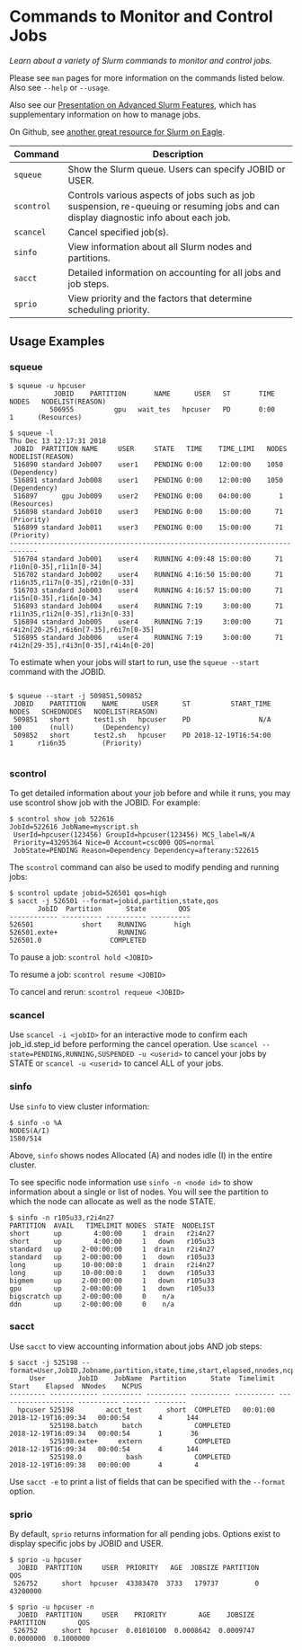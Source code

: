 # Commands to Monitor and Control Jobs
*Learn about a variety of Slurm commands to monitor and control jobs.*

Please see ```man``` pages for more information on the commands listed below. Also see ```--help``` or ```--usage```.

Also see our [Presentation on Advanced Slurm Features](https://www.nrel.gov/hpc/assets/pdfs/slurm-advanced-topics.pdf), which has supplementary information on how to manage jobs.

On Github, see [another great resource for Slurm on Eagle](https://github.com/sayerhs/nrel-eagle/blob/master/nrel-eagle.md).

| Command | Description |
| ----------| ------------ | 
| ```squeue``` | Show the Slurm queue. Users can specify JOBID or USER.|
| ```scontrol``` | 	Controls various aspects of jobs such as job suspension, re-queuing or resuming jobs and can display diagnostic info about each job.|
| ```scancel``` | Cancel specified job(s). |
| ```sinfo``` | View information about all Slurm nodes and partitions. |
| ```sacct``` | Detailed information on accounting for all jobs and job steps. |
| ```sprio``` | View priority and the factors that determine scheduling priority. |

## Usage Examples

### squeue
```
$ squeue -u hpcuser
           JOBID    PARTITION       NAME      USER   ST       TIME      NODES   NODELIST(REASON)
          506955          gpu   wait_tes   hpcuser   PD       0:00          1      (Resources)
```

```
$ squeue -l
Thu Dec 13 12:17:31 2018
 JOBID  PARTITION NAME     USER     STATE   TIME    TIME_LIMI   NODES  NODELIST(REASON)
 516890 standard Job007    user1    PENDING 0:00    12:00:00    1050   (Dependency)
 516891 standard Job008    user1    PENDING 0:00    12:00:00    1050   (Dependency)
 516897      gpu Job009    user2    PENDING 0:00    04:00:00       1   (Resources)
 516898 standard Job010    user3    PENDING 0:00    15:00:00      71   (Priority)
 516899 standard Job011    user3    PENDING 0:00    15:00:00      71   (Priority)
-----------------------------------------------------------------------------
 516704 standard Job001    user4    RUNNING 4:09:48 15:00:00      71    r1i0n[0-35],r1i1n[0-34]
 516702 standard Job002    user4    RUNNING 4:16:50 15:00:00      71    r1i6n35,r1i7n[0-35],r2i0n[0-33]
 516703 standard Job003    user4    RUNNING 4:16:57 15:00:00      71    r1i5n[0-35],r1i6n[0-34]
 516893 standard Job004    user4    RUNNING 7:19     3:00:00      71    r1i1n35,r1i2n[0-35],r1i3n[0-33]
 516894 standard Job005    user4    RUNNING 7:19     3:00:00      71    r4i2n[20-25],r6i6n[7-35],r6i7n[0-35]
 516895 standard Job006    user4    RUNNING 7:19     3:00:00      71    r4i2n[29-35],r4i3n[0-35],r4i4n[0-20]

```

To estimate when your jobs will start to run, use the ```squeue --start``` command with the JOBID.

```

$ squeue --start -j 509851,509852
 JOBID    PARTITION    NAME      USER      ST          START_TIME    NODES   SCHEDNODES   NODELIST(REASON)
 509851   short      test1.sh   hpcuser    PD                 N/A      100       (null)       (Dependency)
 509852   short      test2.sh   hpcuser    PD 2018-12-19T16:54:00        1      r1i6n35         (Priority)
 
```
### scontrol
To get detailed information about your job before and while it runs, you may use scontrol show job with the JOBID.  For example:
```
$ scontrol show job 522616
JobId=522616 JobName=myscript.sh
 UserId=hpcuser(123456) GroupId=hpcuser(123456) MCS_label=N/A
 Priority=43295364 Nice=0 Account=csc000 QOS=normal
 JobState=PENDING Reason=Dependency Dependency=afterany:522615
```
The ```scontrol``` command can also be used to modify pending and running jobs:
```
$ scontrol update jobid=526501 qos=high
$ sacct -j 526501 --format=jobid,partition,state,qos
       JobID  Partition      State        QOS
------------ ---------- ---------- ----------
526501            short    RUNNING       high
526501.exte+               RUNNING
526501.0                 COMPLETED
```
To pause a job: ```scontrol hold <JOBID>```

To resume a job: ```scontrol resume <JOBID>```

To cancel and rerun: ```scontrol requeue <JOBID>```

### scancel 
Use ```scancel -i <jobID>``` for an interactive mode to confirm each job_id.step_id before performing the cancel operation. Use ```scancel --state=PENDING,RUNNING,SUSPENDED -u <userid>``` to cancel your jobs by STATE or ```scancel -u <userid>``` to cancel ALL of your jobs.

### sinfo
Use ```sinfo``` to view cluster information:
```
$ sinfo -o %A
NODES(A/I)
1580/514
```
Above, ```sinfo``` shows nodes Allocated (A) and nodes idle (I) in the entire cluster.

To see specific node information use ```sinfo -n <node id>``` to show information about a single or list of nodes. You will see the partition to which the node can allocate as well as the node STATE.
```
$ sinfo -n r105u33,r2i4n27
PARTITION  AVAIL   TIMELIMIT NODES  STATE  NODELIST
short      up        4:00:00     1  drain   r2i4n27
short      up        4:00:00     1   down   r105u33
standard   up     2-00:00:00     1  drain   r2i4n27
standard   up     2-00:00:00     1   down   r105u33
long       up     10-00:00:0     1  drain   r2i4n27
long       up     10-00:00:0     1   down   r105u33
bigmem     up     2-00:00:00     1   down   r105u33
gpu        up     2-00:00:00     1   down   r105u33
bigscratch up     2-00:00:00     0    n/a
ddn        up     2-00:00:00     0    n/a
```
### sacct
Use ```sacct``` to view accounting information about jobs AND job steps:
```
$ sacct -j 525198 --format=User,JobID,Jobname,partition,state,time,start,elapsed,nnodes,ncpus
     User        JobID    JobName  Partition      State  Timelimit               Start    Elapsed  NNodes    NCPUS
--------- ------------ ---------- ---------- ---------- ---------- ------------------- ---------- ------- --------
  hpcuser 525198        acct_test      short  COMPLETED   00:01:00 2018-12-19T16:09:34   00:00:54       4      144
          525198.batch      batch             COMPLETED            2018-12-19T16:09:34   00:00:54       1       36
          525198.exte+     extern             COMPLETED            2018-12-19T16:09:34   00:00:54       4      144
          525198.0           bash             COMPLETED            2018-12-19T16:09:38   00:00:00       4        4
```
Use ```sacct -e``` to print a list of fields that can be specified with the ```--format``` option.
### sprio 
By default, ```sprio``` returns information for all pending jobs. Options exist to display specific jobs by JOBID and USER.
```
$ sprio -u hpcuser
  JOBID  PARTITION     USER  PRIORITY   AGE  JOBSIZE PARTITION       QOS
 526752      short  hpcuser  43383470  3733   179737         0  43200000

$ sprio -u hpcuser -n
  JOBID  PARTITION     USER    PRIORITY        AGE    JOBSIZE  PARTITION        QOS
 526752      short  hpcuser  0.01010100  0.0008642  0.0009747  0.0000000  0.1000000
```